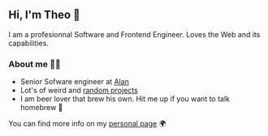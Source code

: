 ## Hi, I'm Theo 👋

I am a profesionnal Software and Frontend Engineer. Loves the Web and its capabilities.

### About me 🧑‍🚀

- Senior Sofware engineer at [Alan](https://github.com/alan-eu)
- Lot's of weird and [random projects](https://github.com/Blightwidow?tab=repositories&type=source)
- I am beer lover that brew his own. Hit me up if you want to talk homebrew 🍺

You can find more info on my [personal page](https://dammaretz.fr/) 🌍
